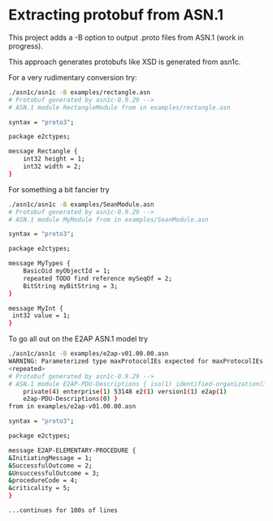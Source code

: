 # Extracting protobuf from ASN.1

This project adds a -B option to output .proto files from ASN.1
(work in progress).

This approach generates protobufs like XSD is generated from asn1c.


For a very rudimentary conversion try:
```bash
./asn1c/asn1c -B examples/rectangle.asn
# Protobuf generated by asn1c-0.9.29 -->
# ASN.1 module RectangleModule from in examples/rectangle.asn

syntax = "proto3";

package e2ctypes;

message Rectangle {
    int32 height = 1;
    int32 width = 2;
}
```

For something a bit fancier try
```bash
./asn1c/asn1c -B examples/SeanModule.asn
# Protobuf generated by asn1c-0.9.29 -->
# ASN.1 module MyModule from in examples/SeanModule.asn

syntax = "proto3";

package e2ctypes;

message MyTypes {
    BasicOid myObjectId = 1;
    repeated TODO find reference mySeqOf = 2;
    BitString myBitString = 3;
}

message MyInt {
 int32 value = 1;
}
```

To go all out on the E2AP ASN.1 model try
```bash
./asn1c/asn1c -B examples/e2ap-v01.00.00.asn 
WARNING: Parameterized type maxProtocolIEs expected for maxProtocolIEs at line 1543 in examples/e2ap-v01.00.00.asn
<repeated>
# Protobuf generated by asn1c-0.9.29 -->
# ASN.1 module E2AP-PDU-Descriptions { iso(1) identified-organization(3) dod(6) internet(1)
	private(4) enterprise(1) 53148 e2(1) version1(1) e2ap(1)
	e2ap-PDU-Descriptions(0) }
from in examples/e2ap-v01.00.00.asn

syntax = "proto3";

package e2ctypes;

message E2AP-ELEMENTARY-PROCEDURE {
&InitiatingMessage = 1;
&SuccessfulOutcome = 2;
&UnsuccessfulOutcome = 3;
&procedureCode = 4;
&criticality = 5;
}

...continues for 100s of lines
```